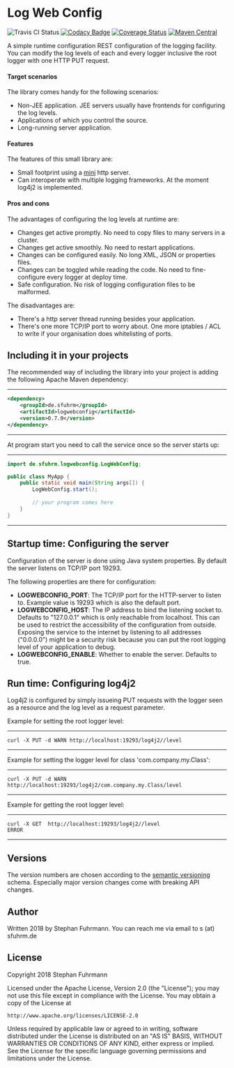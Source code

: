 Log Web Config
===================
![Travis CI Status](https://travis-ci.org/sfuhrm/logwebconfig.svg?branch=master)
[![Codacy Badge](https://api.codacy.com/project/badge/Grade/3d9b5025bb484534b9daab2fc5f3da73)](https://www.codacy.com/app/sfuhrm/logwebconfig?utm_source=github.com&amp;utm_medium=referral&amp;utm_content=sfuhrm/logwebconfig&amp;utm_campaign=Badge_Grade)
[![Coverage Status](https://coveralls.io/repos/github/sfuhrm/logwebconfig/badge.svg)](https://coveralls.io/github/sfuhrm/logwebconfig) 
[![Maven Central](https://maven-badges.herokuapp.com/maven-central/de.sfuhrm/logwebconfig/badge.svg)](https://maven-badges.herokuapp.com/maven-central/de.sfuhrm/logwebconfig) 

A simple runtime configuration REST configuration of the logging facility.
You can modify the log levels of each and every logger inclusive the root logger with one HTTP PUT request.

#### Target scenarios

The library comes handy for the following scenarios:
* Non-JEE application. JEE servers usually have frontends for configuring the log levels.
* Applications of which you control the source.
* Long-running server application. 

#### Features

The features of this small library are:
* Small footprint using a [mini](https://github.com/NanoHttpd/nanohttpd) http server.
* Can interoperate with multiple logging frameworks. At the moment log4j2 is implemented.

#### Pros and cons

The advantages of configuring the log levels at runtime are:
* Changes get active promptly. No need to copy files to many servers in a cluster.
* Changes get active smoothly. No need to restart applications.
* Changes can be configured easily. No long XML, JSON or properties files.
* Changes can be toggled while reading the code. No need to fine-configure every logger at deploy time.
* Safe configuration. No risk of logging configuration files to be malformed.

The disadvantages are:
* There's a http server thread running besides your application.
* There's one more TCP/IP port to worry about. One more iptables / ACL
to write if your organisation does whitelisting of ports.

## Including it in your projects

The recommended way of including the library into your project is adding the
following Apache Maven dependency:

---------------------------------------

```xml
<dependency>
    <groupId>de.sfuhrm</groupId>
    <artifactId>logwebconfig</artifactId>
    <version>0.7.0</version>
</dependency>
```

---------------------------------------

At program start you need to call the service once so the
server starts up:

---------------------------------------

```java
import de.sfuhrm.logwebconfig.LogWebConfig;

public class MyApp {
    public static void main(String args[]) {
        LogWebConfig.start();
        
        // your program comes here
    }
}
```

---------------------------------------

## Startup time: Configuring the server

Configuration of the server is done using Java system properties.
By default the server listens on TCP/IP port 19293.

The following properties are there for configuration:

* **LOGWEBCONFIG_PORT**: The TCP/IP port for the HTTP-server to listen to. Example value is 19293 which is also the default port.
* **LOGWEBCONFIG_HOST**: The IP address to bind the listening socket to. Defaults to "127.0.0.1" which is only reachable from localhost.
This can be used to restrict the accessibility of the configuration from outside. Exposing the service to the internet by listening to all addresses ("0.0.0.0")
might be a security risk because you can put the root logging level of your application to debug.
* **LOGWEBCONFIG_ENABLE**: Whether to enable the server. Defaults to true.

## Run time: Configuring log4j2

Log4j2 is configured by simply issueing PUT requests with the logger seen as a
resource and the log level as a request parameter.

Example for setting the root logger level:

---------------------------------------
```
curl -X PUT -d WARN http://localhost:19293/log4j2//level
```
---------------------------------------

Example for setting the logger level for class 'com.company.my.Class':

---------------------------------------
```
curl -X PUT -d WARN http://localhost:19293/log4j2/com.company.my.Class/level
```
---------------------------------------

Example for getting the root logger level:

---------------------------------------
```
curl -X GET  http://localhost:19293/log4j2//level
ERROR
```
---------------------------------------

## Versions

The version numbers are chosen according to the
[semantic versioning](https://semver.org/) schema.
Especially major version changes come with breaking API
changes.

## Author

Written 2018 by Stephan Fuhrmann. You can reach me via email to s (at) sfuhrm.de

## License

Copyright 2018 Stephan Fuhrmann

Licensed under the Apache License, Version 2.0 (the "License");
you may not use this file except in compliance with the License.
You may obtain a copy of the License at

    http://www.apache.org/licenses/LICENSE-2.0

Unless required by applicable law or agreed to in writing, software
distributed under the License is distributed on an "AS IS" BASIS,
WITHOUT WARRANTIES OR CONDITIONS OF ANY KIND, either express or implied.
See the License for the specific language governing permissions and
limitations under the License. 
